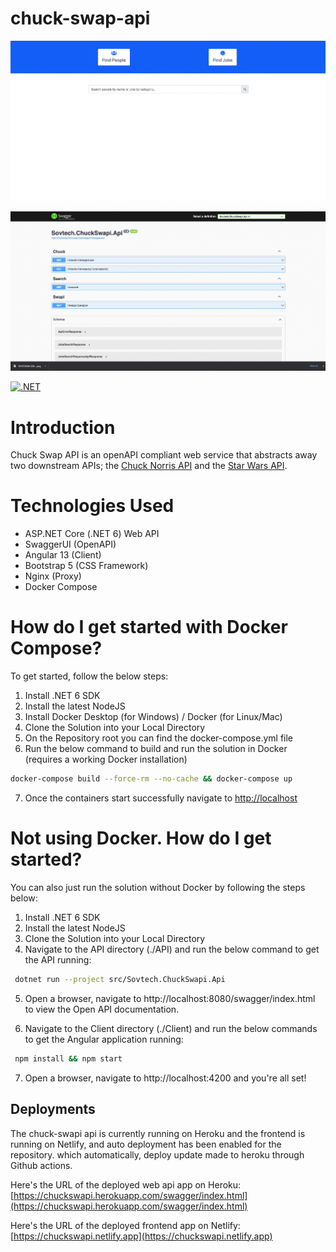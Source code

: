 # chuck-swap-api
![Chuck-Swapi-Client](assets/client.png)

![Chuck-Swapi-Api](assets/open-api.png)

[![.NET](https://github.com/eskye/chuck-swap-api/actions/workflows/build-app.yml/badge.svg)](https://github.com/eskye/chuck-swap-api/actions/workflows/build-app.yml)

# Introduction

 Chuck Swap API is an openAPI compliant web service that abstracts away two downstream APIs; the [Chuck Norris API](https://api.chucknorris.io) and the [Star Wars API](https://swapi.dev/api/). 

# Technologies Used

* ASP.NET Core (.NET 6) Web API  
* SwaggerUI (OpenAPI)
* Angular 13 (Client)
* Bootstrap 5 (CSS Framework)
* Nginx (Proxy)
* Docker Compose

# How do I get started with Docker Compose?

To get started, follow the below steps:

1. Install .NET 6 SDK
2. Install the latest NodeJS 
3. Install Docker Desktop (for Windows) / Docker (for Linux/Mac)
4. Clone the Solution into your Local Directory
5. On the Repository root you can find the docker-compose.yml file
6. Run the below command to build and run the solution in Docker (requires a working Docker installation)
   
 ```sh
 docker-compose build --force-rm --no-cache && docker-compose up
```
7. Once the containers start successfully navigate to [http://localhost](http://localhost)
   
# Not using Docker. How do I get started?

You can also just run the solution without Docker by following the steps below:

1. Install .NET 6 SDK
2. Install the latest NodeJS 
3. Clone the Solution into your Local Directory
4. Navigate to the API directory (./API) and run the below command to get the API running:

```sh
 dotnet run --project src/Sovtech.ChuckSwapi.Api 
```

5. Open a browser, navigate to http://localhost:8080/swagger/index.html to view the Open API documentation.
   
6. Navigate to the Client directory (./Client) and run the below commands to get the Angular application running:

```sh
 npm install && npm start
```
7. Open a browser, navigate to http://localhost:4200 and you're all set!  
   
## Deployments

The chuck-swapi api is currently running on Heroku and the frontend is running on Netlify, and auto deployment has been enabled for the repository. which automatically, deploy update made to heroku through Github actions. 

Here's the URL of the deployed web api app on Heroku:
[https://chuckswapi.herokuapp.com/swagger/index.html](https://chuckswapi.herokuapp.com/swagger/index.html)

Here's the URL of the deployed frontend app on Netlify:
[https://chuckswapi.netlify.app](https://chuckswapi.netlify.app)


